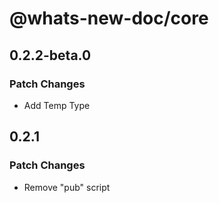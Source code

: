 # @whats-new-doc/core

## 0.2.2-beta.0

### Patch Changes

- Add Temp Type

## 0.2.1

### Patch Changes

- Remove "pub" script

